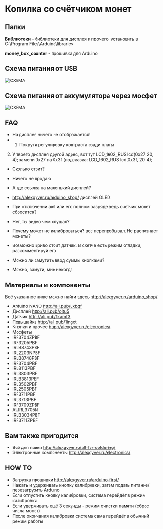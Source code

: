 # Копилка со счётчиком монет

## Папки

**Библиотеки** - библиотеки для дисплея и прочего, установить в C:\Program Files\Arduino\libraries
  
**money_box_counter** - прошивка для Arduino

## Схема питания от USB
![СХЕМА](https://github.com/AlexGyver/MoneyBox_counter/blob/master/scheme1.jpg)

## Схема питания от аккумулятора через мосфет
![СХЕМА](https://github.com/AlexGyver/MoneyBox_counter/blob/master/scheme2.jpg)

##  FAQ
* На дисплее ничего не отображается!
* 1) Покрути регулировку контраста сзади платы
2) У твоего дисплея другой адрес, вот тут LCD_1602_RUS lcd(0x27, 20, 4);  замени 0x27 на 0x3f (подсказка: LCD_1602_RUS lcd(0x3f, 20, 4);  

* Сколько стоит?
* Ничего не продаю  

* А где ссылка на маленький дисплей?
* http://alexgyver.ru/arduino_shop/  дисплей OLED  

* При отключении акб или его полном разряде ведь счетчик монет сбросится?
* Нет, ты видео чем слушал?  

* Почему может не калиброваться? все перепробывал. Не распознает монеты?
* Возможно криво стоит датчик. В скетче есть режим отладки, раскомментируй его  

* Можно ли замутить ввод суммы кнопками?
* Можно, замути, мне некогда  

##  Материалы и компоненты
Всё указанное ниже можно найти здесь
http://alexgyver.ru/arduino_shop/

* Arduino NANO http://ali.pub/uxbqf
* Дисплей http://ali.pub/oitu5
* Датчик http://ali.pub/1kamf3
* Повышайка http://ali.pub/1ingxt
* Кнопки и прочее http://alexgyver.ru/electronics/
* Мосфеты
* IRF3704ZPBF
* IRF3205PBF
* IRLB8743PBF
* IRL2203NPBF
* IRLB8748PBF
* IRF3704PBF
* IRL8113PBF
* IRL3803PBF
* IRLB3813PBF
* IRL3502PBF
* IRL2505PBF
* IRF3711PBF
* IRL3713PBF
* IRF3709ZPBF
* AUIRL3705N
* IRLB3034PBF
* IRF3711ZPBF

## Вам также пригодится 
* Всё для пайки http://alexgyver.ru/all-for-soldering/
* Электронные компоненты http://alexgyver.ru/electronics/

## HOW TO
* Загрузка прошивки http://alexgyver.ru/arduino-first/
* Нажать и удерживать кнопку калибровки, затем подать питание/перезагрузить Arduino
* Если отпустить кнопку калибровки, система перейдёт в режим калибровки
* Если удерживать ещё 3 секунды - режим очистки памяти (сброс числа монет)
* После окончания калибровки система сама перейдёт в обычный режим работы